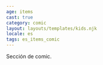 ```yaml
---
age: items
cast: true
category: comic
layout: layouts/templates/kids.njk
locale: es
tags: es_items_comic
---
```


Sección de comic.
